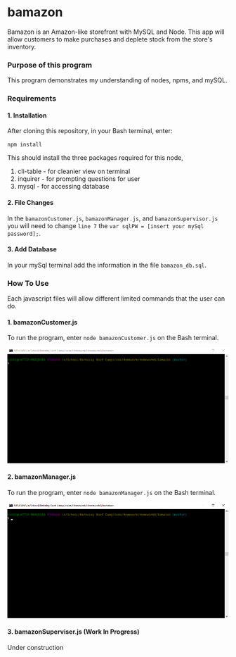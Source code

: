# bamazon

Bamazon is an Amazon-like storefront with MySQL and Node. This app will allow customers to make purchases and deplete stock from the store's inventory.

### Purpose of this program
This program demonstrates my understanding of nodes, npms, and mySQL.

### Requirements

#### 1. Installation
After cloning this repository, in your Bash terminal, enter:
```
npm install
```
This should install the three packages required for this node,
1. cli-table - for cleanier view on terminal
2. inquirer - for prompting questions for user
3. mysql - for accessing database

#### 2. File Changes
In the `bamazonCustomer.js`, `bamazonManager.js`, and `bamazonSupervisor.js` you will need to change `line 7` the `var sqlPW = [insert your mySql password];`.

#### 3. Add Database

In your mySql terminal add the information in the file `bamazon_db.sql`.

### How To Use
Each javascript files will allow different limited commands that the user can do.

#### 1. bamazonCustomer.js
To run the program, enter `node bamazonCustomer.js` on the Bash terminal.

![Image of bamazonCustomer.js](/images/bamazonCustomer.gif)

#### 2. bamazonManager.js
To run the program, enter `node bamazonManager.js` on the Bash terminal.

![Image of bamazonManager.js](/images/bamazonManager.gif)

#### 3. bamazonSuperviser.js (Work In Progress)
Under construction
